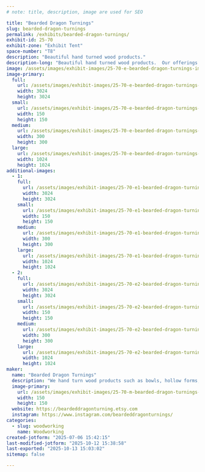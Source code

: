 ```yaml
---
# note: title, description, image are used for SEO

title: "Bearded Dragon Turnings"
slug: bearded-dragon-turnings
permalink: /exhibits/bearded-dragon-turnings/
exhibit-id: 25-70
exhibit-zone: "Exhibit Tent"
space-number: "T8"
description: "Beautiful hand turned wood products."
description-long: "Beautiful hand turned wood products.  Our offerings include bowls, hollow forms, tops and pens.  Our bowls and hollow forms are made from reclaimed wood from the central Florida area."
image: /assets/images/exhibit-images/25-70-e-bearded-dragon-turnings-img-4018-300x300.jpeg
image-primary: 
  full:
    url: /assets/images/exhibit-images/25-70-e-bearded-dragon-turnings-img-4018-full.jpeg
    width: 3024
    height: 3024
  small:
    url: /assets/images/exhibit-images/25-70-e-bearded-dragon-turnings-img-4018-150x150.jpeg
    width: 150
    height: 150
  medium:
    url: /assets/images/exhibit-images/25-70-e-bearded-dragon-turnings-img-4018-300x300.jpeg
    width: 300
    height: 300
  large:
    url: /assets/images/exhibit-images/25-70-e-bearded-dragon-turnings-img-4018-1024x1024.jpeg
    width: 1024
    height: 1024
additional-images: 
  - 1:
    full:
      url: /assets/images/exhibit-images/25-70-e1-bearded-dragon-turnings-img-4103-full.jpeg
      width: 3024
      height: 3024
    small:
      url: /assets/images/exhibit-images/25-70-e1-bearded-dragon-turnings-img-4103-150x150.jpeg
      width: 150
      height: 150
    medium:
      url: /assets/images/exhibit-images/25-70-e1-bearded-dragon-turnings-img-4103-300x300.jpeg
      width: 300
      height: 300
    large:
      url: /assets/images/exhibit-images/25-70-e1-bearded-dragon-turnings-img-4103-1024x1024.jpeg
      width: 1024
      height: 1024
  - 2:
    full:
      url: /assets/images/exhibit-images/25-70-e2-bearded-dragon-turnings-img-4101-full.jpeg
      width: 3024
      height: 3024
    small:
      url: /assets/images/exhibit-images/25-70-e2-bearded-dragon-turnings-img-4101-150x150.jpeg
      width: 150
      height: 150
    medium:
      url: /assets/images/exhibit-images/25-70-e2-bearded-dragon-turnings-img-4101-300x300.jpeg
      width: 300
      height: 300
    large:
      url: /assets/images/exhibit-images/25-70-e2-bearded-dragon-turnings-img-4101-1024x1024.jpeg
      width: 1024
      height: 1024
maker: 
  name: "Bearded Dragon Turnings"
  description: "We hand turn wood products such as bowls, hollow forms, tops and pens.  Our bowls and hollow forms are made from reclaimed wood from the central Florida area."
  image-primary:
    url: /assets/images/exhibit-images/25-70-m-bearded-dragon-turnings-bearded-dragon-turnings-etsy-icon-b-300x300.jpg
    width: 150
    height: 150
  website: https://beardeddragonturning.etsy.com
  instagram: https://www.instagram.com/beardeddragonturnings/
categories: 
  - slug: woodworking
    name: Woodworking
created-jotform: "2025-07-06 15:42:15"
last-modified-jotform: "2025-10-12 15:38:58"
last-exported: "2025-10-13 15:03:02"
sitemap: false

---
```

